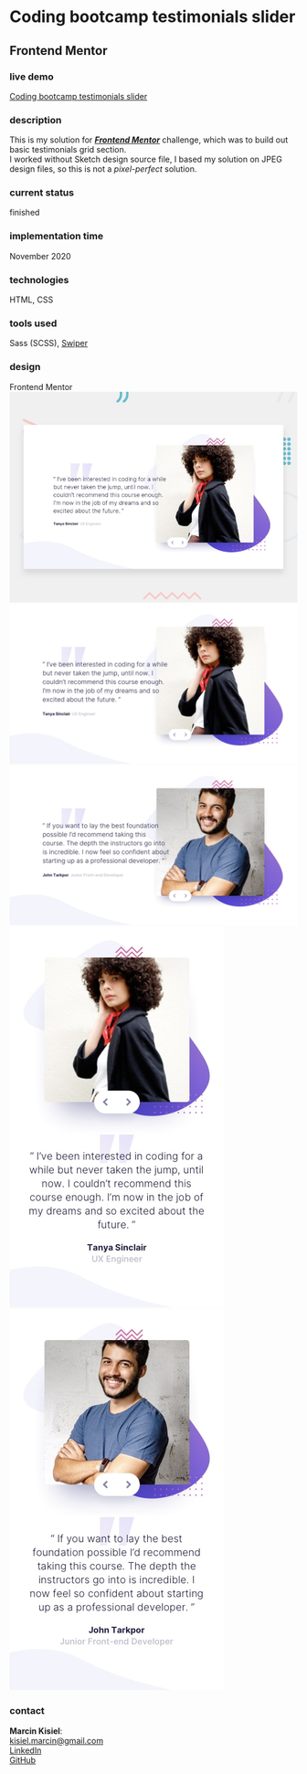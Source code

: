 # Coding bootcamp testimonials slider

## Frontend Mentor

### live demo

[Coding bootcamp testimonials slider](https://marcinkisiel.github.io/frontend-mentor-coding-bootcamp-testimonials-slider/)

### description

This is my solution for **_[Frontend Mentor](https://www.frontendmentor.io/challenges/coding-bootcamp-testimonials-slider-4FNyLA8JL)_** challenge, which was to build out basic testimonials grid section.<br/>
I worked without Sketch design source file, I based my solution on JPEG design files, so this is not a _pixel-perfect_ solution.

### current status

finished

### implementation time

November 2020

### technologies

HTML, CSS

### tools used

Sass (SCSS), [Swiper](https://swiperjs.com/)

### design

Frontend Mentor
<br/>
![Design preview](design/desktop-preview.jpg)
![Design preview](design/desktop-design-slide-1.jpg)
![Design preview](design/desktop-design-slide-2.jpg)
![Design preview](design/mobile-design-slide-1.jpg)
![Design preview](design/mobile-design-slide-2.jpg)

### contact

**Marcin Kisiel**:
<br/>
[kisiel.marcin@gmail.com](mailto:kisiel.marcin@gmail.com)
<br/>
[LinkedIn](https://www.linkedin.com/in/marcin-kisiel/)
<br/>
[GitHub](https://github.com/marcinkisiel)
<br/>
